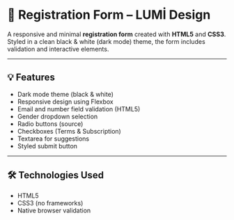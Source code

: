 # 📝 Registration Form – LUMİ Design

A responsive and minimal **registration form** created with **HTML5** and **CSS3**.  
Styled in a clean black & white (dark mode) theme, the form includes validation and interactive elements.

---

## 💡 Features

- Dark mode theme (black & white)
- Responsive design using Flexbox
- Email and number field validation (HTML5)
- Gender dropdown selection
- Radio buttons (source)
- Checkboxes (Terms & Subscription)
- Textarea for suggestions
- Styled submit button

---

## 🛠️ Technologies Used

- HTML5  
- CSS3 (no frameworks)  
- Native browser validation  